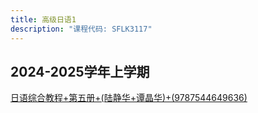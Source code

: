```yaml
---
title: 高级日语1
description: "课程代码: SFLK3117"
---
```


## 2024-2025学年上学期

[日语综合教程+第五册+(陆静华+谭晶华)+(9787544649636)](https://drive.vanillaaaa.org/SharedCourses/外语学院/日语综合教程+第五册+(陆静华+谭晶华)+(9787544649636).pdf)
